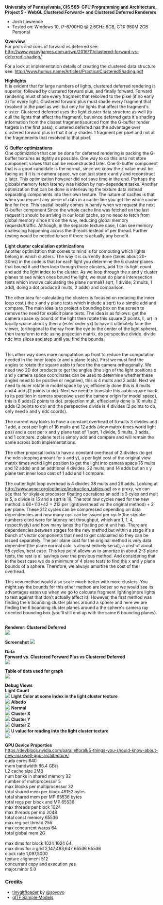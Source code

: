**University of Pennsylvania, CIS 565: GPU Programming and Architecture,
Project 5 - WebGL Clustered Forward+ and Clustered Deferred Renderers**

* Josh Lawrence
* Tested on: Windows 10, i7-6700HQ @ 2.6GHz 8GB, GTX 960M 2GB  Personal

**Overview**<br />
For pro's and cons of forward vs deferred see:
http://www.yosoygames.com.ar/wp/2016/11/clustered-forward-vs-deferred-shading/

For a look at implementation details of creating the clustered data structure see:
http://www.humus.name/Articles/PracticalClusteredShading.pdf

**Highlights**<br />
It is evident that for large numbers of lights, clustered deferred rendering is superior, followed by clustered forward plus, and finally forward. Forward rendering must shade every fragment that resolved to the pixel (if no early z) for every light. Clustered forward plus must shade every fragment that resolved to the pixel as well but only for lights that affect the fragment's cluster. Clustered deferred uses the light cluster data structure as well (to cull the lights that affect the fragment), but since deferred gets it's shading information from the closest fragment(sourced from the G-buffer render targets in the first pass), clustered deferred has the advantage over clustered forward plus in that it only shades 1 fragment per pixel and not all the fragmenents that resolved to that pixel.
<br />
<br />
**G-Buffer optimizations**<br />
One optimization that can be done for deferred rendering is packing the G-buffer textures as tightly as possible. One way to do this is to not store component values that can be reconstructed later. One G-buffer component that is a good candidate is the normal, since we know the z value must be facing us if it is in camera space, we can just store x and y and reconstruct z later. This optimization however did not save time in the end. Perhaps the globabl memory fetch latency was hidden by non-dependent tasks. Another optimization that can be done is interleaving the texture data instead separating components into their own texture. The nature of caches is that when you request any piece of data in a cache line you get the whole cache line for free. This spatial locality comes in handy when we request the next G-buffer component.Since the whole cache line was fetched on the last request it should be arriving in our local cache, so no need to fetch from global memory since it's on the way, reducing global memory requests/traffic. Although, in the separate texture case, I can see memory coalescing happening across the threads instead of per thread. Further testing would be needed to see if there is actually any benefit. 
<br />
<br />
**Light cluster calculation optimizations**<br />
Another optimization that comes to mind is for computing which lights belong in which clusters. The way it is currently done (takes about 20-30ms) in the code is that for each light you determine the 6 cluster planes that bound it and then loop through those clusters, add 1 to its light count and add the light index to the cluster. As we loop through the x and y cluster planes to see which ones bound the light, we must do plane interesection tests which involve calculating the plane normal(1 sqrt, 1 divide, 2 mults, 1 add), doing a dot product(3 mults, 2 adds) and comparison. 
<br />
<br />
The other idea for calculating the clusters is focused on reducing the inner loop cost ( the x and y plane tests which include a sqrt) to a simple add and compare. The main idea is to project a bounding box on the screen to remove the need for explicit plane tests. The idea is as follows: get the camera space xy bound of the light then rotate this square(2 points, ll, ur) in locally space about y then x (euler order yx) to have it ultimately face the viewer, (orthogonal to the ray from the eye to the center of the light sphere), then transform to ndc using projection matrix, do perspective divide. divide ndc into slices and step until you find the bounds.  
<br />
<br />
This other way does more computation up front to reduce the computation needed in the inner loops (x and y plane tests). First we must find the angles to rotate the square aabb to face the the camera orthogonally. We need two 2D dot products to get the angles (the sign of the light positions x and y camera space coordinates can be used to determine whether these angles need to be positive or negative), this is 4 mults and 2 adds. Next we need to euler rotate in model space by yx, efficiently done this is 8 mults and 4 adds(2 points to do). Next we need to translate this aabb square back to its position in camera space(we used the camera origin for model space), this is 6 adds(2 points to do). projection mult, effieciently done is 10 mults 2 adds (2 points to do) and the perspective divide is 4 divides (2 points to do, only need x and y ndc coords). 
<br />
<br />
The current way looks to have a constant overhead of 5 mults 3 divides and 1 add, a cost per light of 16 mults and 12 adds (view matrix times world light pos) and a cost per x and y plane test of 1 sqrt, 1 divide, 5 mults, 3 adds, and 1 compare. z plane test is simply add and compare and will remain the same across both implementations. 
<br />
<br />
The other proposal looks to have a constant overhead of 2 divides (to get the ndc stepping amount for x and y), a per light cost of the original view matrix times world light position to get the light into camera space(16 mults and 12 adds) and an addtional 4 divides, 22 mults, and 14 adds but an x y plane test inner loop cost of 1 add and 1 compare. 
<br />
<br />
The outter light loop overhead is 4 divides 38 mults and 26 adds. Looking at http://www.agner.org/optimize/instruction_tables.pdf as a proxy, we can see that for skylake processor floating operations an add is 3 cyles and mult is 5, a divide is 15 and a sqrt is 18. The total raw cycles need for the new method is 60+110+42 = 212 per light(overhead vs the original method) + 2 per plane. These 212 cycles can be compressed depending on data dependencies and how many ops can be issued per cycle(the skylake numbers cited were for latency not throughput, which are 1, 1, 4, respectively) and how many lanes the floating point unit has. There are dependencies between stages for the new method but within a stage it's a bunch of vector components that need to get calcualted so they can be issued separately. The per plane cost for the original method is very data dependent(the plane normal calc is almost entirely serial), a cost of about 55 cycles, best case. This key point allows us to amortize in about 2-3 plane tests, the rest is all savings over the previous method. And considering that in the best case we do a minimum of 4 plane tests to find the x and y plane bounds of a sphere. Therefore, we always amortize the cost of the overhead.
<br />
<br />
This new method would also scale much better with more clusters. You might say the bounds for this other method are looser so we would see its advantages eaten up when we go to calcuate fragment lighting(more lights to test against that don't actually affect it). However, the first method was finding the 6 bounding cluster planes around a sphere and here we are finding the 6 bounding cluster planes around a the sphere's camera ray oriented bounding box (you'll still end up with the same 6 bounding planes).
<br />
<br />

**Renderer: Clustered Deferred**<br />
![](img/jif.gif)

**Screenshot**
![](img/clusteredDeferred.png)

**Data**<br />
**Forward vs. Clustered Forward Plus vs Clustered Deferred**<br />
![](img/graph.png)

**Table of data used for graph**<br />
![](img/data.png)

**Debug Views**<br />
**Light Count**<br />
![](img/lightcount.png)
**Light Color at some index in the light cluster texture**<br />
![](img/lightcolor.png)
**Albedo**<br />
![](img/albedo.png)
**Normal**<br />
![](img/normal.png)
**Cluster X**<br />
![](img/clusterx.png)
**Cluster Y**<br />
![](img/clustery.png)
**Cluster Z**<br />
![](img/clusterz.png)
**U value for reading into the light cluster texture**<br />
![](img/U.png)



**GPU Device Properties**<br />
https://devblogs.nvidia.com/parallelforall/5-things-you-should-know-about-new-maxwell-gpu-architecture/<br />
cuda cores 640<br />
mem bandwidth 86.4 GB/s<br />
L2 cache size 2MB<br />
num banks in shared memory 32<br />
number of multiprocessor 5<br />
max blocks per multiprocessor 32<br />
total shared mem per block 49152 bytes<br />
total shared mem per MP 65536 bytes<br />
total regs per block and MP 65536<br />
max threads per block 1024<br />
max threads per mp 2048<br />
total const memory 65536<br />
max reg per thread 255<br />
max concurrent warps 64<br />
total global mem 2G<br />
<br />
max dims for block 1024 1024 64<br />
max dims for a grid 2,147,483,647 65536 65536<br />
clock rate 1,097,5000<br />
texture alignment 512<br />
concurrent copy and execution yes<br />
major.minor 5.0<br />

### Credits

* [tinygltfloader](https://github.com/syoyo/tinygltfloader) by [@soyoyo](https://github.com/syoyo)
* [glTF Sample Models](https://github.com/KhronosGroup/glTF/blob/master/sampleModels/README.md)

